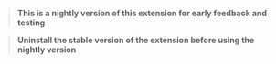 > **This is a nightly version of this extension for early feedback and testing**

> **Uninstall the stable version of the extension before using the nightly version**
